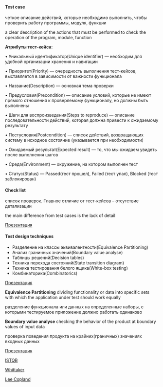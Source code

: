 #### Test case
четкое описание действий, которые необходимо выполнить, чтобы проверить работу программы, модуля, функции

a clear description of the actions that must be performed to check the operation of the program, module, function

**Атрибуты тест-кейса:**

• Уникальный идентификатор(Unique identifier) — необходим для удобной организации хранения и навигации

• Приоритет(Priority) — очередность выполнения тест-кейсов, выставляется в зависимости от важности функционала

• Название(Description) — основная тема проверки

• Предусловия(Precondition) — описание условий, которые не имеют прямого отношения к проверяемому функционалу, но должны быть выполнены

• Шаги для воспроизведения(Steps to reproduce) — описание последовательности действий, которая должна привести к ожидаемому результату

• Постусловия(Postcondition) — список действий, возвращающих систему в исходное состояние (указывается при необходимости)

• Ожидаемый результат(Expected result) — то, что мы ожидаем увидеть после выполнения шагов

• Среда(Environment) — окружение, на котором выполнен тест

• Статус(Status) — Passed(тест прошел), Failed (тест упал), Blocked (тест заблокирован)

#### Check list
список проверок. Главное отличие от тест-кейсов – отсутствие детализации

the main difference from test cases is the lack of detail

[Презентация](https://docs.google.com/presentation/d/1ErEP2Q7YTvJ9LyqkGYw0oX5ljCD93N-A/edit?usp=sharing&ouid=116447005932578256378&rtpof=true&sd=true)

#### Test design techniques

- Разделение на классы эквивалентности(Equivalence Partitioning)
- Анализ граничных значений(Boundary value analyse)
- Таблицы решений(Decision tables)
- Техника перехода состояний(State transition diagram)
- Техника тестирования белого ящика(White-box testing)
- Комбинаторика(Combinatorics)

[Презентация](https://docs.google.com/presentation/d/154gW-Dqh-I6nthbJirNqk_Qn0vckfVm_/edit?usp=sharing&ouid=116447005932578256378&rtpof=true&sd=true)

**Equivalence Partitioning**
dividing functionality or data into specific sets with which the application under test should work equally

разделение функционала или данных на определенные наборы, с которыми тестируемое приложение должно работать одинаково

**Boundary value analyse**
checking the behavior of the product at boundary values of input data

проверка поведения продукта на крайних(граничных) значениях входных данных

[Презентация](https://docs.google.com/presentation/d/1xAOUkEya7po5VL2i8kUrArWXPsTBxXfz/edit?usp=sharing&ouid=116447005932578256378&rtpof=true&sd=true)


[ISTQB](https://drive.google.com/drive/folders/1EoVJqF7m_PGDHPdVFoRRZ5RSc1iritg1?usp=sharing)

[Whittaker](https://drive.google.com/file/d/1LFOSGigDr7m_ZYOPcgFc2QS_yViaHSZe/view?usp=sharing)

[Lee Copland](https://drive.google.com/file/d/14cbhRuthWSH-0ytsNCliZ7Xx1KrEdo-b/view?usp=sharing)
